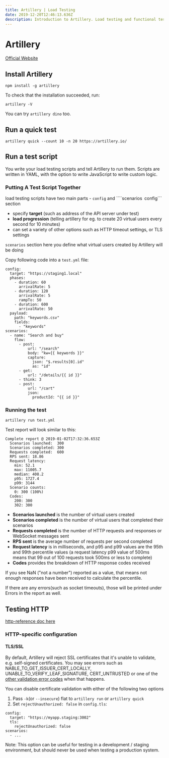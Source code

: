 ```yaml
---
title: Artillery | Load Testing
date: 2019-12-20T12:46:13.636Z
description: Introduction to Artillery. Load testing and functional testing toolkit.
---
```

# Artillery 
[Official Website](https://artillery.io/docs/)


## Install Artillery
```
npm install -g artillery
```
To check that the installation succeeded, run: 
```
artillery -V
```
You can try ```artillery dino``` too.


## Run a quick test
```
artillery quick --count 10 -n 20 https://artillery.io/
```

## Run a test script
You write your load testing scripts and tell Artillery to run them. Scripts are written in YAML, with the option to write JavaScript to write custom logic.

### Putting A Test Script Together 
load testing scripts have two main parts - ```config``` and ````scenarios```
```config``` section
- specify __target__ (such as address of the API server under test)
- __load progression__ (telling artillery for eg. to create 20 virtual users every second for 10 minutes)
- can set a variety of other options such as HTTP timeout settings, or TLS settings

```scenarios``` section
here you define what virtual users created by Artillery will be doing

Copy following code into a ```test.yml``` file:
```
config:
  target: "https://staging1.local"
  phases:
    - duration: 60
      arrivalRate: 5
    - duration: 120
      arrivalRate: 5
      rampTo: 50
    - duration: 600
      arrivalRate: 50
  payload:
    path: "keywords.csv"
    fields:
      - "keywords"
scenarios:
  - name: "Search and buy"
    flow:
      - post:
          url: "/search"
          body: "kw={{ keywords }}"
          capture:
            json: "$.results[0].id"
            as: "id"
      - get:
          url: "/details/{{ id }}"
      - think: 3
      - post:
          url: "/cart"
          json:
            productId: "{{ id }}"

```
### Running the test
```
artillery run test.yml
```

Test report will look similar to this:
```
Complete report @ 2019-01-02T17:32:36.653Z
  Scenarios launched:  300
  Scenarios completed: 300
  Requests completed:  600
  RPS sent: 18.86
  Request latency:
    min: 52.1
    max: 11005.7
    median: 408.2
    p95: 1727.4
    p99: 3144
  Scenario counts:
    0: 300 (100%)
  Codes:
    200: 300
    302: 300
```

- __Scenarios launched__ is the number of virtual users created
- __Scenarios completed__ is the number of virtual users that completed their scenarios
- __Requests completed__ is the number of HTTP requests and responses or WebSocket messages sent
- __RPS sent__ is the average number of requests per second completed
- __Request latency__ is in milliseconds, and p95 and p99 values are the 95th and 99th percentile values (a request latency p99 value of 500ms means that 99 out of 100 requests took 500ms or less to complete)
- __Codes__ provides the breakdown of HTTP response codes received

If you see NaN ("not a number") reported as a value, that means not enough responses have been received to calculate the percentile.

If there are any errors(such as socket timeouts), those will be printed under Errors in the report as well.

## Testing HTTP
[http-reference doc here](https://artillery.io/docs/http-reference/)
### HTTP-specific configuration
#### TLS/SSL
By default, Artillery will reject SSL certificates that it's unable to validate, e.g. self-signed certificates. You may see errors such as NABLE_TO_GET_ISSUER_CERT_LOCALLY, UNABLE_TO_VERIFY_LEAF_SIGNATURE, CERT_UNTRUSTED or one of the [other validation error codes](https://github.com/nodejs/node/blob/30219bfc572101f48d0bc4b01d04a5e22c1c4b74/src/node_crypto.cc#L2166) when that happens.

You can disable certificate validation with either of the following two options
1. Pass ```-k```(or ```--insecure```) flat to ```artillery run``` or ```artillery quick```
2. Set ```rejectUnauthorized: false``` in ```config.tls```:

```
config:
  target: "https://myapp.staging:3002"
  tls:
    rejectUnauthorized: false
scenarios:
  - ...
```
Note: This option can be useful for testing in a development / staging environment, but should never be used when testing a production system.

